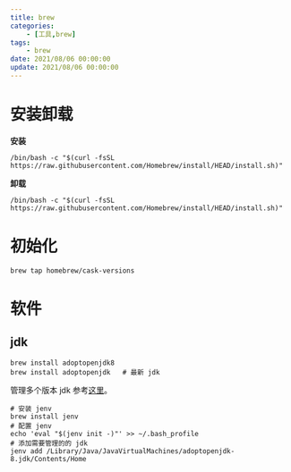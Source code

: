 ```yaml
---
title: brew
categories: 
	- [工具,brew]
tags:
	- brew
date: 2021/08/06 00:00:00
update: 2021/08/06 00:00:00
---
```


# 安装卸载

**安装**

```shell
/bin/bash -c "$(curl -fsSL https://raw.githubusercontent.com/Homebrew/install/HEAD/install.sh)"
```

**卸载**

```shell
/bin/bash -c "$(curl -fsSL https://raw.githubusercontent.com/Homebrew/install/HEAD/install.sh)"
```

# 初始化

```shell
brew tap homebrew/cask-versions
```

# 软件

## jdk

```shell
brew install adoptopenjdk8
brew install adoptopenjdk   # 最新 jdk
```

管理多个版本 jdk 参考[这里](https://stackoverflow.com/questions/26252591/mac-os-x-and-multiple-java-versions)。

```shell
# 安装 jenv
brew install jenv
# 配置 jenv
echo 'eval "$(jenv init -)"' >> ~/.bash_profile
# 添加需要管理的的 jdk
jenv add /Library/Java/JavaVirtualMachines/adoptopenjdk-8.jdk/Contents/Home
```

